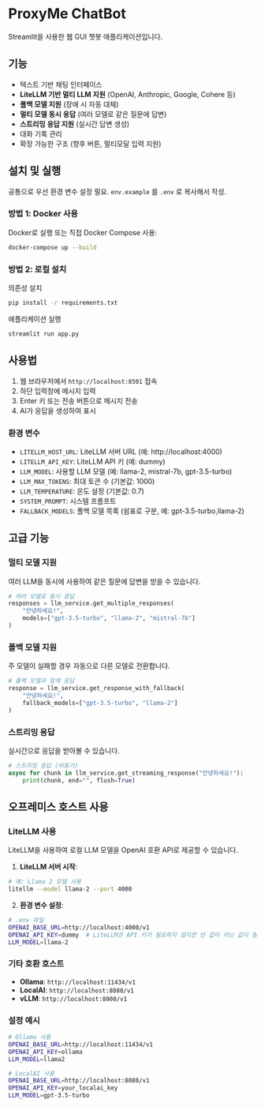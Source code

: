 # ProxyMe ChatBot

Streamlit을 사용한 웹 GUI 챗봇 애플리케이션입니다.

## 기능

- 텍스트 기반 채팅 인터페이스
- **LiteLLM 기반 멀티 LLM 지원** (OpenAI, Anthropic, Google, Cohere 등)
- **폴백 모델 지원** (장애 시 자동 대체)
- **멀티 모델 동시 응답** (여러 모델로 같은 질문에 답변)
- **스트리밍 응답 지원** (실시간 답변 생성)
- 대화 기록 관리
- 확장 가능한 구조 (향후 버튼, 멀티모달 입력 지원)

## 설치 및 실행

공통으로 우선 환경 변수 설정 필요. `env.example` 를 `.env` 로 복사해서 작성.

### 방법 1: Docker 사용

Docker로 실행 또는 직접 Docker Compose 사용:

```bash
docker-compose up --build
```

### 방법 2: 로컬 설치

의존성 설치
```bash
pip install -r requirements.txt
```

애플리케이션 실행
```bash
streamlit run app.py
```

## 사용법

1. 웹 브라우저에서 `http://localhost:8501` 접속
2. 하단 입력창에 메시지 입력
3. Enter 키 또는 전송 버튼으로 메시지 전송
4. AI가 응답을 생성하여 표시

### 환경 변수

- `LITELLM_HOST_URL`: LiteLLM 서버 URL (예: http://localhost:4000)
- `LITELLM_API_KEY`: LiteLLM API 키 (예: dummy)
- `LLM_MODEL`: 사용할 LLM 모델 (예: llama-2, mistral-7b, gpt-3.5-turbo)
- `LLM_MAX_TOKENS`: 최대 토큰 수 (기본값: 1000)
- `LLM_TEMPERATURE`: 온도 설정 (기본값: 0.7)
- `SYSTEM_PROMPT`: 시스템 프롬프트
- `FALLBACK_MODELS`: 폴백 모델 목록 (쉼표로 구분, 예: gpt-3.5-turbo,llama-2)

## 고급 기능

### 멀티 모델 지원
여러 LLM을 동시에 사용하여 같은 질문에 답변을 받을 수 있습니다.

```python
# 여러 모델로 동시 응답
responses = llm_service.get_multiple_responses(
    "안녕하세요!",
    models=["gpt-3.5-turbo", "llama-2", "mistral-7b"]
)
```

### 폴백 모델 지원
주 모델이 실패할 경우 자동으로 다른 모델로 전환합니다.

```python
# 폴백 모델과 함께 응답
response = llm_service.get_response_with_fallback(
    "안녕하세요!",
    fallback_models=["gpt-3.5-turbo", "llama-2"]
)
```

### 스트리밍 응답
실시간으로 응답을 받아볼 수 있습니다.

```python
# 스트리밍 응답 (비동기)
async for chunk in llm_service.get_streaming_response("안녕하세요!"):
    print(chunk, end="", flush=True)
```

## 오프레미스 호스트 사용

### LiteLLM 사용

LiteLLM을 사용하여 로컬 LLM 모델을 OpenAI 호환 API로 제공할 수 있습니다.

1. **LiteLLM 서버 시작**:
```bash
# 예: Llama 2 모델 사용
litellm --model llama-2 --port 4000
```

2. **환경 변수 설정**:
```bash
# .env 파일
OPENAI_BASE_URL=http://localhost:4000/v1
OPENAI_API_KEY=dummy  # LiteLLM은 API 키가 필요하지 않지만 빈 값이 아닌 값이 필요
LLM_MODEL=llama-2
```

### 기타 호환 호스트

- **Ollama**: `http://localhost:11434/v1`
- **LocalAI**: `http://localhost:8080/v1`
- **vLLM**: `http://localhost:8000/v1`

### 설정 예시

```bash
# Ollama 사용
OPENAI_BASE_URL=http://localhost:11434/v1
OPENAI_API_KEY=ollama
LLM_MODEL=llama2

# LocalAI 사용
OPENAI_BASE_URL=http://localhost:8080/v1
OPENAI_API_KEY=your_localai_key
LLM_MODEL=gpt-3.5-turbo
```
